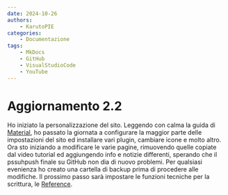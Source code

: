 ```yaml
---
date: 2024-10-26
authors:
    - KarutoPIE
categories:
    - Documentazione
tags:
    - MkDocs
    - GitHub
    - VisualStudioCode
    - YouTube
---
```


# Aggiornamento 2.2

Ho iniziato la personalizzazione del sito. <!-- more --> Leggendo con calma la guida di [Material](https://squidfunk.github.io/mkdocs-material/setup/ "Material for MkDocs"), ho passato la giornata a configurare la maggior parte delle impostazioni del sito ed installare vari plugin, cambiare icone e molto altro. Ora sto iniziando a modificare le varie pagine, rimuovendo quelle copiate dal video tutorial ed aggiungendo info e notizie differenti, sperando che il pssuhpush finale su GitHub non dia di nuovo problemi. Per qualsiasi evenienza ho creato una cartella di backup prima di procedere alle modifiche. Il prossimo passo sarà impostare le funzioni tecniche per la scrittura, le [Reference](https://squidfunk.github.io/mkdocs-material/reference/ "Material: Reference").
